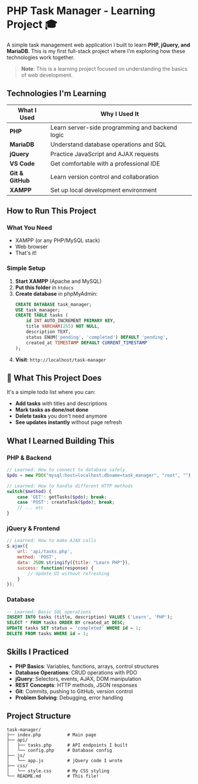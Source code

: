 # PHP Task Manager - Learning Project 🎓

A simple task management web application I built to learn **PHP, jQuery, and MariaDB**. This is my first full-stack project where I'm exploring how these technologies work together.

> **Note**: This is a learning project focused on understanding the basics of web development.

## Technologies I'm Learning

| What I Used | Why I Used It |
|-------------|---------------|
| **PHP** | Learn server-side programming and backend logic |
| **MariaDB** | Understand database operations and SQL |
| **jQuery** | Practice JavaScript and AJAX requests |
| **VS Code** | Get comfortable with a professional IDE |
| **Git & GitHub** | Learn version control and collaboration |
| **XAMPP** | Set up local development environment |

##  How to Run This Project

### What You Need
- XAMPP (or any PHP/MySQL stack)
- Web browser
- That's it! 

### Simple Setup
1. **Start XAMPP** (Apache and MySQL)
2. **Put this folder** in `htdocs` 
3. **Create database** in phpMyAdmin:
   ```sql
   CREATE DATABASE task_manager;
   USE task_manager;
   CREATE TABLE tasks (
       id INT AUTO_INCREMENT PRIMARY KEY,
       title VARCHAR(255) NOT NULL,
       description TEXT,
       status ENUM('pending', 'completed') DEFAULT 'pending',
       created_at TIMESTAMP DEFAULT CURRENT_TIMESTAMP
   );
   ```
4. **Visit**: `http://localhost/task-manager`

## 📖 What This Project Does

It's a simple todo list where you can:
-  **Add tasks** with titles and descriptions  
-  **Mark tasks as done/not done**
-  **Delete tasks** you don't need anymore
-  **See updates instantly** without page refresh

## What I Learned Building This

### PHP & Backend
```php
// Learned: How to connect to database safely
$pdo = new PDO("mysql:host=localhost;dbname=task_manager", "root", "");

// Learned: How to handle different HTTP methods
switch($method) {
    case 'GET': getTasks($pdo); break;
    case 'POST': createTask($pdo); break;
    // ... etc
}
```

### jQuery & Frontend
```javascript
// Learned: How to make AJAX calls
$.ajax({
    url: 'api/tasks.php',
    method: 'POST',
    data: JSON.stringify({title: "Learn PHP"}),
    success: function(response) {
        // Update UI without refreshing
    }
});
```

### Database
```sql
-- Learned: Basic SQL operations
INSERT INTO tasks (title, description) VALUES ('Learn', 'PHP');
SELECT * FROM tasks ORDER BY created_at DESC;
UPDATE tasks SET status = 'completed' WHERE id = 1;
DELETE FROM tasks WHERE id = 1;
```

##  Skills I Practiced

- **PHP Basics**: Variables, functions, arrays, control structures
- **Database Operations**: CRUD operations with PDO
- **jQuery**: Selectors, events, AJAX, DOM manipulation  
- **REST Concepts**: HTTP methods, JSON responses
- **Git**: Commits, pushing to GitHub, version control
- **Problem Solving**: Debugging, error handling

##  Project Structure
```
task-manager/
├── index.php          # Main page
├── api/
│   ├── tasks.php      # API endpoints I built
│   └── config.php     # Database config
├── js/
│   └── app.js         # jQuery code I wrote
├── css/
│   └── style.css      # My CSS styling
└── README.md          # This file!
```
